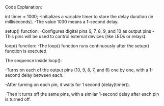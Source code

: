 Code Explanation:

int timer = 1000;
-Initializes a variable timer to store the delay duration (in milliseconds).
-The value 1000 means a 1-second delay.

setup() function:
-Configures digital pins 6, 7, 8, 9, and 10 as output pins
-This pins will be used to control external devices (like LEDs or relays).

loop() function:
-The loop() function runs continuously after the setup() function is executed.

The sequence inside loop():

-Turns on each of the output pins (10, 9, 8, 7, and 6) one by one, with a 1-second delay between each.

-After turning on each pin, it waits for 1 second (delay(timer)).

-Then it turns off the same pins, with a similar 1-second delay after each pin is turned off.













